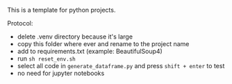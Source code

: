 This is a template for python projects.  

Protocol:
- delete .venv directory because it's large
- copy this folder where ever and rename to the project name
- add to requirements.txt (example: BeautifulSoup4)
- run `sh reset_env.sh`
- select all code in `generate_dataframe.py` and press `shift + enter` to test
- no need for jupyter notebooks
